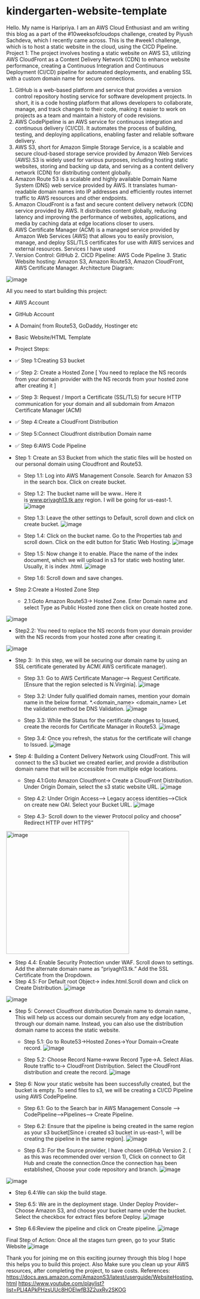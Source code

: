 # kindergarten-website-template
Hello. My name is Haripriya. I am an AWS Cloud Enthusiast and am writing this blog as a part of the #10weeksofcloudops challenge, created by Piyush Sachdeva, which I recently came across. This is the #week1 challenge, which is to host a static website in the cloud, using the CICD Pipeline.
Project 1:
The project involves hosting a static website on AWS S3, utilizing AWS CloudFront as a Content Delivery Network (CDN) to enhance website performance, creating a Continuous Integration and Continuous Deployment (CI/CD) pipeline for automated deployments, and enabling SSL with a custom domain name for secure connections.
1. GitHub is a web-based platform and service that provides a version control repository hosting service for software development projects. In short, it is a code hosting platform that allows developers to collaborate, manage, and track changes to their code, making it easier to work on projects as a team and maintain a history of code revisions.
2. AWS CodePipeline is an AWS service for continuous integration and continuous delivery (CI/CD). It automates the process of building, testing, and deploying applications, enabling faster and reliable software delivery.
3. AWS S3, short for Amazon Simple Storage Service, is a scalable and secure cloud-based storage service provided by Amazon Web Services (AWS).S3 is widely used for various purposes, including hosting static websites, storing and backing up data, and serving as a content delivery network (CDN) for distributing content globally.
4. Amazon Route 53 is a scalable and highly available Domain Name System (DNS) web service provided by AWS. It translates human-readable domain names into IP addresses and efficiently routes internet traffic to AWS resources and other endpoints.
5. Amazon CloudFront is a fast and secure content delivery network (CDN) service provided by AWS. It distributes content globally, reducing latency and improving the performance of websites, applications, and media by caching data at edge locations closer to users.
6. AWS Certificate Manager (ACM) is a managed service provided by Amazon Web Services (AWS) that allows you to easily provision, manage, and deploy SSL/TLS certificates for use with AWS services and external resources.
Services I have used
1. Version Control: GitHub 2. CICD Pipeline: AWS Code Pipeline 3. Static Website hosting: Amazon S3, Amazon Route53, Amazon CloudFront, AWS Certificate Manager.
Architecture Diagram:

![image](https://github.com/priya241302/kindergarten-website-template/assets/119650186/740a5f8f-dd78-41e1-9553-1d6a82f6745c)

All you need to start building this project:
* AWS Account
* GitHub Account
* A Domain( from Route53, GoDaddy, Hostinger etc
* Basic Website/HTML Template
* Project Steps:
* ✅ Step 1:Creating S3 bucket
* ✅ Step 2: Create a Hosted Zone [ You need to replace the NS records from your domain provider with the NS records from your hosted zone after creating it ]
* ✅ Step 3: Request / Import a Certificate (SSL/TLS) for secure HTTP communication for your domain and all subdomain from Amazon Certificate Manager (ACM)
* ✅ Step 4:Create a CloudFront Distribution
* ✅ Step 5:Connect Cloudfront distribution Domain name
* ✅ Step 6:AWS Code Pipeline
* Step 1: Create an S3 Bucket from which the static files will be hosted on our personal domain using Cloudfront and Route53.
  * Step 1.1: Log into AWS Management Console. Search for Amazon S3 in the search box. Click on create bucket.
  * Step 1.2: The bucket name will be www.<domainname>. Here it is www.priyagh13.tk any region. I will be going for us-east-1.
![image](https://github.com/priya241302/kindergarten-website-template/assets/119650186/b17d808e-b3dd-4338-8b6d-40ba65f3a4c6)

  * Step 1.3: Leave the other settings to Default, scroll down and click on create bucket.
![image](https://github.com/priya241302/kindergarten-website-template/assets/119650186/3185965d-a45c-4b00-9edc-bf56473236a4)

  * Step 1.4: Click on the bucket name. Go to the Properties tab and scroll down. Click on the edit button for Static Web Hosting.
![image](https://github.com/priya241302/kindergarten-website-template/assets/119650186/de8b1f41-8227-4449-95b0-60b4753f5702)
  * Step 1.5: Now change it to enable. Place the name of the index document, which we will upload in s3 for static web hosting later. Usually, it is index .html.
![image](https://github.com/priya241302/kindergarten-website-template/assets/119650186/d14dd891-90d8-46b4-bf24-d866cdf7ef02)

  * Step 1.6: Scroll down and save changes. 
* Step 2:Create a Hosted Zone Step

  * 2.1:Goto Amazon Route53→ Hosted Zone. Enter Domain name and select Type as Public Hosted zone then click on create hosted zone. 

![image](https://github.com/priya241302/kindergarten-website-template/assets/119650186/c15df18e-97eb-4552-9338-8182bc43912e)
  * Step2.2: You need to replace the NS records from your domain provider with the NS records from your hosted zone after creating it.

![image](https://github.com/priya241302/kindergarten-website-template/assets/119650186/95afeec9-95ea-4429-be6e-c27efcbfa52a)
* Step 3:  In this step, we will be securing our domain name by using an SSL certificate generated by ACM( AWS certificate manager).
  * Step 3.1: Go to AWS Certificate Manager—> Request Certificate.[Ensure that the region selected is N.Virginia].
![image](https://github.com/priya241302/kindergarten-website-template/assets/119650186/af409356-7f82-4998-9dd2-a72be5e8bb26)

  * Step 3.2: Under fully qualified domain names, mention your domain name in the below format.
*.<domain_name>
<domain_name>
Let the validation method be DNS Validation.
![image](https://github.com/priya241302/kindergarten-website-template/assets/119650186/8afe03c5-d6d6-4535-8cc9-5b58ac8cc3cd)

  * Step 3.3: While the Status for the certificate changes to Issued, create the records for Certificate Manager in Route53.
![image](https://github.com/priya241302/kindergarten-website-template/assets/119650186/92b5b092-7d9d-4d17-b6d5-f6cb9d389a42)
  * Step 3.4: Once you refresh, the status for the certificate will change to Issued.
![image](https://github.com/priya241302/kindergarten-website-template/assets/119650186/4b64cb96-c32d-47f4-8dab-8f7e5a0f1ebc)

* Step 4: Building a Content Delivery Network using CloudFront. This will connect to the s3 bucket we created earlier, and provide a distribution domain name that will be accessible from multiple edge locations.
  * Step 4.1:Goto Amazon Cloudfront→ Create a CloudFront Distribution. Under Origin Domain, select the s3 static website URL.
![image](https://github.com/priya241302/kindergarten-website-template/assets/119650186/f9a63a35-6c5e-4fa5-8d4a-3c606eb5e69d)

  * Step 4.2: Under Origin Access—> Legacy access identities—>Click on create new OAI.
Select your Bucket URL.
![image](https://github.com/priya241302/kindergarten-website-template/assets/119650186/10bc3666-62c9-44ee-94e2-7bfea23fbcd3)

  * Step 4.3- Scroll down to the viewer Protocol policy and choose” Redirect HTTP over HTTPS”
<img width="329" alt="image" src="https://github.com/priya241302/kindergarten-website-template/assets/119650186/cf0133ea-7a0c-4a2e-b27e-9ae3b7fd5b35">


  * Step 4.4: Enable Security Protection under WAF. Scroll down to settings. Add the alternate domain name as “priyagh13.tk.”
Add the SSL Certificate from the Dropdown.
  * Step 4.5: For Default root Object→ index.html.Scroll down and click on Create Distribution.
![image](https://github.com/priya241302/kindergarten-website-template/assets/119650186/206a18cd-ac03-4a17-b668-ea0bf19f441a)

![image](https://github.com/priya241302/kindergarten-website-template/assets/119650186/064541ba-6422-486a-bb42-7718943fc115)

* Step 5: Connect Cloudfront distribution Domain name to domain name., This will help us access our domain securely from any edge location, through our domain name.
Instead, you can also use the distribution domain name to access the static website.
  * Step 5.1: Go to Route53→Hosted Zones→Your Domain→Create record.
![image](https://github.com/priya241302/kindergarten-website-template/assets/119650186/16c98749-7561-427b-8b00-f1ce85dc7c49)

  * Step 5.2: Choose Record Name→www Record Type→A. Select Alias. Route traffic to→ CloudFront Distribution. Select the CloudFront distribution and create the record.
![image](https://github.com/priya241302/kindergarten-website-template/assets/119650186/e802dca0-1698-4c1e-ae59-1dbd307b5480)

* Step 6: Now your static website has been successfully created, but the bucket is empty. To send files to s3, we will be creating a CI/CD Pipeline using AWS CodePipeline.
  * Step 6.1: Go to the Search bar in AWS Management Console --> CodePipeline-->Pipelines--> Create Pipeline.
  * Step 6.2: Ensure that the pipeline is being created in the same region as your s3 bucket[Since i created s3 bucket in us-east-1, will be creating the pipeline in the same region].
![image](https://github.com/priya241302/kindergarten-website-template/assets/119650186/20f38be5-b5fa-426a-b785-85ac7335fcac)

  * Step 6.3: For the Source provider, I have chosen GitHub Version 2. ( as this was recommended over version 1), Click on connect to Git Hub and create the connection.Once the connection has been established, Choose your code repository and branch.
![image](https://github.com/priya241302/kindergarten-website-template/assets/119650186/6b4cb13c-36ea-4b7a-8b04-ddff4da45f1a)

 ![image](https://github.com/priya241302/kindergarten-website-template/assets/119650186/9fdf1432-a0bf-4e5d-8919-a9ff629efc58)




  * Step 6.4:We can skip the build stage.
  * Step 6.5: We are in the deployment stage. Under Deploy Provider–Choose Amazon S3, and choose your bucket name under the bucket. Select the checkbox for extract files before Deploy.
![image](https://github.com/priya241302/kindergarten-website-template/assets/119650186/5c5c0092-b60a-4367-9d38-ec83cd397f48)


  * Step 6.6:Review the pipeline and click on Create pipeline.
![image](https://github.com/priya241302/kindergarten-website-template/assets/119650186/9b38074a-264e-4f7b-af4f-60497c5052e4)


Final Step of Action: Once all the stages turn green, go to your Static Website
![image](https://github.com/priya241302/kindergarten-website-template/assets/119650186/868615f4-1f18-46be-9ee6-0fed412535f1)

Thank you for joining me on this exciting journey through this blog I hope this helps you to build this project.
Also Make sure you clean up your AWS resources, after completing the project, to save costs.
References:
https://docs.aws.amazon.com/AmazonS3/latest/userguide/WebsiteHosting.html
https://www.youtube.com/playlist?list=PLl4APkPHzsUUc8HOEIwfB3Z2uxRv2SKOG




